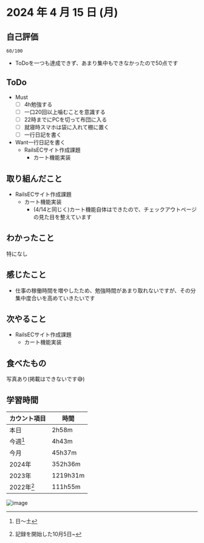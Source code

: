 # 2024 年 4 月 15 日 (月)

## 自己評価
```
60/100
```
- ToDoを一つも達成できず、あまり集中もできなかったので50点です

## ToDo
- Must
  - [ ] 4h勉強する
  - [ ] 一口20回以上噛むことを意識する
  - [ ] 22時までにPCを切って布団に入る
  - [ ] 就寝時スマホは袋に入れて棚に置く
  - [ ] 一行日記を書く
- Want一行日記を書く
  - RailsECサイト作成課題
    - カート機能実装

## 取り組んだこと
- RailsECサイト作成課題
  - カート機能実装
    - (4/14と同じく)カート機能自体はできたので、チェックアウトページの見た目を整えています

## わかったこと
特になし

## 感じたこと
- 仕事の稼働時間を増やしたため、勉強時間があまり取れないですが、その分集中度合いを高めていきたいです

## 次やること
- RailsECサイト作成課題
  - カート機能実装

## 食べたもの
写真あり(掲載はできないです😅)

## 学習時間
|カウント項目|時間|
|----|----|
|本日|2h58m|
|今週[^1]|4h43m|
|今月|45h37m|
|2024年|352h36m|
|2023年|1219h31m|
|2022年[^2]|111h55m|

[^1]: 日〜土
[^2]: 記録を開始した10月5日~

![image](https://github.com/nil-ramuda/daily_report/assets/94735931/ad163319-3782-4abb-8058-56c1cb94c52f)

